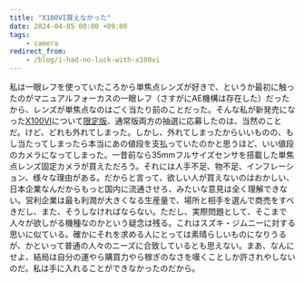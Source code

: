 ```yaml
---
title: "X100VI買えなかった"
date: 2024-04-05 00:00 +09:00
tags:
    - camera
redirect_from:
    - /blog/i-had-no-luck-with-x100vi
---
```


私は一眼レフを使っていたころから単焦点レンズが好きで、というか最初に触ったのがマニュアルフォーカスの一眼レフ（さすがにAE機構は存在した）だったから、レンズが単焦点なのはごく当たり前のことだった。そんな私が新発売になった[X100VI](https://fujifilm-x.com/ja-jp/products/cameras/x100vi/)について[限定版](https://mall-jp.fujifilm.com/shop/g/g16837194/)、通常版両方の抽選に応募したのは、当然のことだ。けど、どれも外れてしまった。しかし、外れてしまったからいいものの、もし当たってしまったら本当にあの値段を支払っていたのかと思うほど、いい値段のカメラになってしまった。一昔前なら35mmフルサイズセンサを搭載した単焦点レンズ固定カメラが買えただろう。それには人手不足、物不足、インフレーション、様々な理由がある。だからと言って、欲しい人が買えないのはおかしい、日本企業なんだからもっと国内に流通させろ、みたいな意見は全く理解できない。営利企業は最も利潤が大きくなる生産量で、場所と相手を選んで商売をすべきだし、また、そうしなければならない。ただし、実際問題として、そこまで人々が欲しがる機種なのかという疑念は残る。これはスズキ・ジムニーに対する思いに似ている。確かにそれを求める人にとっては素晴らしいものになりうるが、かといって普通の人々のニーズに合致しているとも思えない。まあ、なんにせよ、結局は自分の運やら購買力やら稼ぎのなさを嘆くことしか許されやしないのだ。私は手に入れることができなかったのだから。
